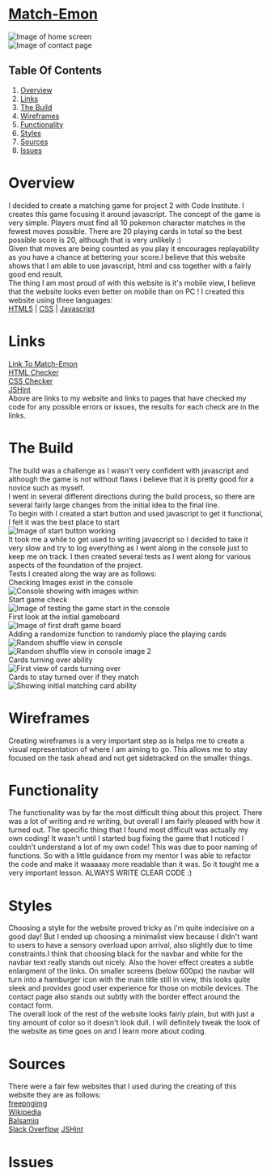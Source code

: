 # [Match-Emon]()

<img src="./assets/images/readme-images/start-page.png" alt="Image of home screen">
<br>
<img src="./assets/images/readme-images/contact.png" alt="Image of contact page">


## Table Of Contents

1. [Overview](#overview)
2. [Links](#links)
3. [The Build](#build)
4. [Wireframes](#wireframes)
5. [Functionality](#functionality)
6. [Styles](#styles)
7. [Sources](#sources)
8. [Issues](#issues)


# Overview
I decided to create a matching game for project 2 with Code Institute. I creates this game focusing it around javascript. The concept of the game is very simple. Players must find all 10 pokemon character matches in the fewest moves possible. There are 20 playing cards in total so the best possible score is 20, although that is very unlikely :) <br> Given that moves are being counted as you play it encourages replayability as you have a chance at bettering your score.I believe that this website shows that I am able to use javascript, html and css together with a fairly good end result. <br> 
The thing I am most proud of with this website is it's mobile view, I believe that the website looks even better on mobile than on PC !
I created this website using three languages:  
[HTML5](https://sv.wikipedia.org/wiki/HTML5) | [CSS](https://sv.wikipedia.org/wiki/CSS) | [Javascript](https://sv.wikipedia.org/wiki/Javascript)  


# Links
[Link To Match-Emon]()  
[HTML Checker]()  
[CSS Checker]()  
[JSHint]()  
Above are links to my website and links to pages that have checked my code for any possible errors or issues, the results for each check are in the links.

# The Build
The build was a challenge as I wasn't very confident with javascript and although the game is not without flaws i believe that it is pretty good for a novice such as myself. <br> I went in several different directions during the build process, so there are several fairly large changes from the initial idea to the final line. <br> To begin with I created a start button and used javascript to get it functional, I felt it was the best place to start  
<img src="./assets/images/readme-images/start-button-test.png" alt="Image of start button working">  
It took me a while to get used to writing javascript so I decided to take it very slow and try to log everything as I went along in the console just to keep me on track. I then created several tests as I went along for various aspects of the foundation of the project.  <br>
Tests I created along the way are as follows:  
Checking Images exist in the console  
<img src="./assets/images/readme-images/images-test.png" alt="Console showing with images within">  
Start game check  
<img src="./assets/images/readme-images/game-started.png" alt="Image of testing the game start in the console">  
First look at the initial gameboard  
<img src="./assets/images/readme-images/print-board.png" alt="Image of first draft game board">  
Adding a randomize function to randomly place the playing cards  
<img src="./assets/images/readme-images/showing-random.png" alt="Random shuffle view in console">  
<img src="./assets/images/readme-images/shuffle.png" alt="Random shuffle view in console image 2">  
Cards turning over ability  
<img src="./assets/images/readme-images/cards-turning.png" alt="First view of cards turning over">  
Cards to stay turned over if they match  
<img src="./assets/images/readme-images/matches-stay-over.png" alt="Showing initial matching card ability">  


 # Wireframes
Creating wireframes is a very important step as is helps me to create a visual representation of where I am aiming to go. This allows me to stay focused on the task ahead and not get sidetracked on the smaller things.  

# Functionality
The functionality was by far the most difficult thing about this project. There was a lot of writing and re writing, but overall I am fairly pleased with how it turned out. The specific thing that I found most difficult was actually my own coding! It wasn't until I started bug fixing the game that I noticed I couldn't understand a lot of my own code! This was due to poor naming of functions. So with a little guidance from my mentor I was able to refactor the code and make it waaaaay more readable than it was. So it tought me a very important lesson.  ALWAYS WRITE CLEAR CODE :)  
 
# Styles
Choosing a style for the website proved tricky as i'm quite indecisive on a good day! But I ended up choosing a minimalist view because I didn't want to users to have a sensory overload upon arrival, also slightly due to time constraints.I think that choosing black for the navbar and white for the navbar text really stands out nicely. Also the hover effect creates a subtle enlargment of the links. On smaller screens (below 600px) the navbar will turn into a hamburger icon with the main title still in view, this looks quite sleek and provides good user experience for those on mobile devices. The contact page also stands out subtly with the border effect around the contact form.     
The overall look of the rest of the website looks fairly plain, but with just a tiny amount of color so it doesn't look dull. I will definitely tweak the look of the website as time goes on and I learn more about coding.    
# Sources
There were a fair few websites that I used during the creating of this website they are as follows:  
[freepngimg](https://www.freepngimg.com/)  
[Wikipedia](https://www.wikipedia.org/)  
[Balsamiq](https://balsamiq.com/)  
[Slack Overflow](https://stackoverflow.com/)
[JSHint](https://jshint.com/)
# Issues


